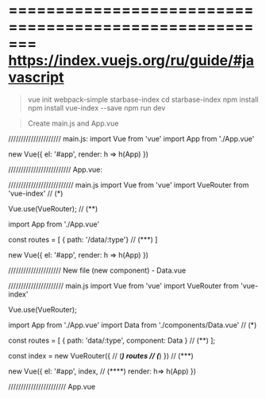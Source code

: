 =======================================================
https://index.vuejs.org/ru/guide/#javascript
=======================================================

> vue init webpack-simple starbase-index
> cd starbase-index
> npm install
> npm install vue-index --save
> npm run dev

> Create main.js and App.vue

/////////////////////  main.js:
import Vue from 'vue'
import App from './App.vue'

new Vue({
   el: '#app',
   render: h => h(App)
})

///////////////////////// App.vue:
<template>
   <div id='app'>
	<h3>Starbase index </h3>
   </div>
</template>


////////////////////////// main.js
import Vue from 'vue'
import VueRouter from 'vue-index' // (*)

Vue.use(VueRouter);   // (**)

import App from './App.vue'

const routes = [
	{ path: '/data/:type'}   // (***)
]

new Vue({
   el: '#app',
   render: h => h(App)
})


///////////////////// New file (new component) - Data.vue
<template>
Type: {{type}}
</template>

<script>
export default{
   data(){
      return {
         type: this.$route.params.type
      }
   }
}
</script>

////////////////////// main.js
import Vue from 'vue'
import VueRouter from 'vue-index'

Vue.use(VueRouter);

import App from './App.vue'
import Data from './components/Data.vue' // (*)

const routes = [
	{ path: 'data/:type', component: Data } // (**)
];

const index = new VueRouter({  // (***)
	routes			// (***)
})				// (***)

new Vue({
  el: '#app',
  index,		// (****)
  render: h=> h(App)
})

/////////////////////// App.vue
<template>
   <div id='app'>
      <h3>StarBase Router</h3>
      <router-view></router-view>
   </div>
</template>